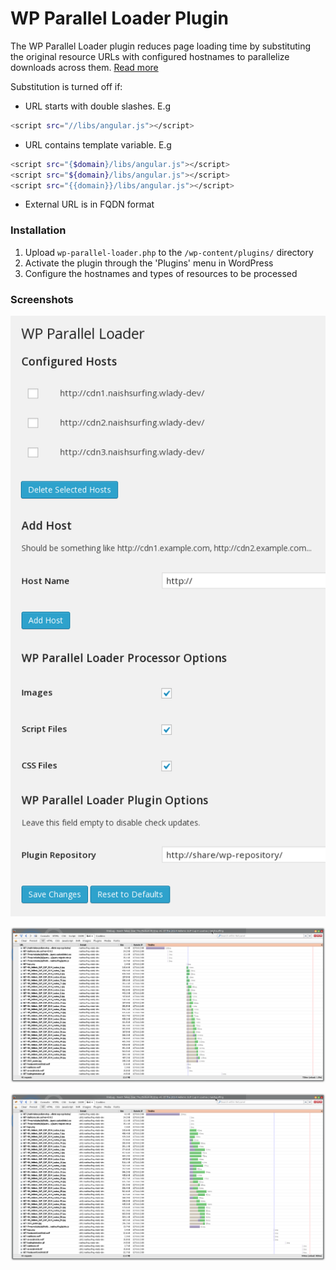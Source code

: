 # WP Parallel Loader Plugin

The WP Parallel Loader plugin reduces page loading time by substituting the original resource URLs with configured hostnames to parallelize downloads across them. [Read more](http://gtmetrix.com/parallelize-downloads-across-hostnames.html)

Substitution is turned off if:
  - URL starts with double slashes. E.g
    
```sh
<script src="//libs/angular.js"></script>
```
  - URL contains template variable. E.g
```sh    
<script src="{$domain}/libs/angular.js"></script>
<script src="${domain}/libs/angular.js"></script>
<script src="{{domain}}/libs/angular.js"></script>
```
  - External URL is in FQDN format

### Installation

1. Upload `wp-parallel-loader.php` to the `/wp-content/plugins/` directory
2. Activate the plugin through the 'Plugins' menu in WordPress
3. Configure the hostnames and types of resources to be processed

### Screenshots
![Settings Screen](screenshot-1.png)

![Waterfall diagram of a page without domain sharding](screenshot-2.png)

![Waterfall diagram with resources sharded across 3 domains](screenshot-3.png)

